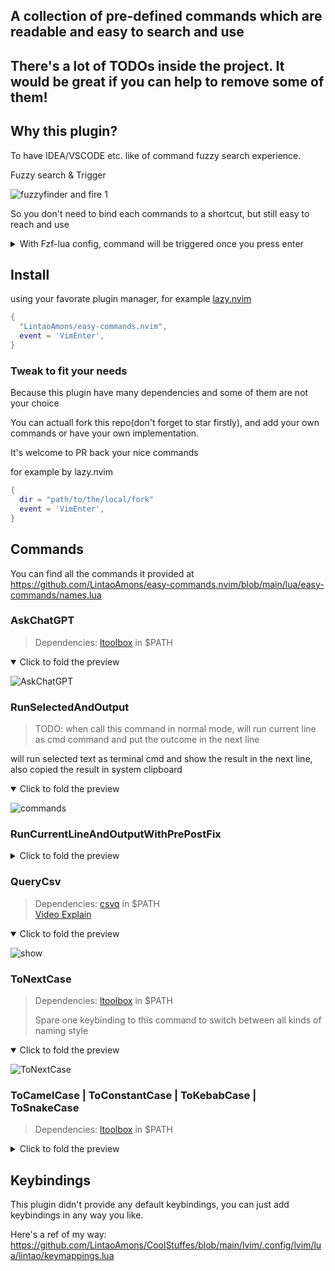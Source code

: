 ## A collection of pre-defined commands which are readable and easy to search and use

## There's a lot of TODOs inside the project. It would be great if you can help to remove some of them!

## Why this plugin?

To have IDEA/VSCODE etc. like of command fuzzy search experience.

Fuzzy search & Trigger

![fuzzyfinder and fire 1](https://github.com/LintaoAmons/easy-commands.nvim/assets/95092244/445f217c-45e3-4b5c-9152-a65f69189780)

So you don't need to bind each commands to a shortcut, but still easy to reach and use

<details>
<summary>With Fzf-lua config, command will be triggered once you press enter</summary>

```lua
require 'fzf-lua'.setup({
  commands = {
    actions = { ["default"] = require 'fzf-lua'.actions.ex_run_cr }, -- fire the command once you press enter
    sort_lastused = true, -- put the lastused command at the top of the finder
  },
})
```

</details>

## Install

using your favorate plugin manager, for example [lazy.nvim](https://github.com/folke/lazy.nvim)

```lua
{
  "LintaoAmons/easy-commands.nvim",
  event = 'VimEnter',
}
```

### Tweak to fit your needs

Because this plugin have many dependencies and some of them are not your choice

You can actuall fork this repo(don't forget to star firstly), and add your own commands or have your own implementation.

It's welcome to PR back your nice commands

for example by lazy.nvim
```lua
{
  dir = "path/to/the/local/fork"
  event = 'VimEnter',
}
```

## Commands

You can find all the commands it provided at https://github.com/LintaoAmons/easy-commands.nvim/blob/main/lua/easy-commands/names.lua

### AskChatGPT
> Dependencies: [ltoolbox](https://github.com/LintaoAmons/ltoolbox) in $PATH  

<details open>
<summary>Click to fold the preview</summary>
  
![AskChatGPT](https://github.com/LintaoAmons/easy-commands.nvim/assets/95092244/7e7060d7-454f-4ef3-b1c0-80aedce5fdcd)

</details>

### RunSelectedAndOutput
> TODO: when call this command in normal mode, will run current line as cmd command and put the outcome in the next line

will run selected text as terminal cmd and show the result in the next line, also copied the result in system clipboard

<details open>
<summary>Click to fold the preview</summary>
  
![commands](https://github.com/LintaoAmons/easy-commands.nvim/assets/95092244/58304424-d1c8-4ff5-99de-44c0449ec7ff)

</details>

### RunCurrentLineAndOutputWithPrePostFix

<details>
<summary>Click to fold the preview</summary>

![8d43911152321a95dd6f32e4dcc737f7394425489](https://github.com/LintaoAmons/easy-commands.nvim/assets/95092244/8019a384-2161-44e6-bda8-2e85b79bbe93)

</details>

### QueryCsv
> Dependencies: [csvq](https://github.com/mithrandie/csvq) in $PATH  
> [Video Explain](https://www.bilibili.com/video/BV1Qo4y1N76t/)

<details open>
<summary>Click to fold the preview</summary>

![show](https://github.com/LintaoAmons/easy-commands.nvim/assets/95092244/16da4ff8-1cff-40bd-a57f-ec857edba34f)

</details>

### ToNextCase
> Dependencies: [ltoolbox](https://github.com/LintaoAmons/ltoolbox) in $PATH
> 
> Spare one keybinding to this command to switch between all kinds of naming style

<details open>
<summary>Click to fold the preview</summary>
  
![ToNextCase](https://github.com/LintaoAmons/easy-commands.nvim/assets/95092244/45f2fac9-9e99-44e7-97f1-e4631fb863a0)

</details>

### ToCamelCase | ToConstantCase | ToKebabCase | ToSnakeCase
> Dependencies: [ltoolbox](https://github.com/LintaoAmons/ltoolbox) in $PATH  

<details>
<summary>Click to fold the preview</summary>
  
![ConvertCase](https://github.com/LintaoAmons/easy-commands.nvim/assets/95092244/7377b2e3-8d73-4eea-aef7-36aaea7b5a33)

</details>

## Keybindings

This plugin didn't provide any default keybindings, you can just add keybindings in any way you like.

Here's a ref of my way: https://github.com/LintaoAmons/CoolStuffes/blob/main/lvim/.config/lvim/lua/lintao/keymappings.lua
